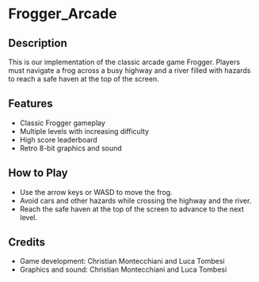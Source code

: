 # Frogger_Arcade

## Description

This is our implementation of the classic arcade game Frogger. Players must navigate a frog across a busy highway and a river filled with hazards to reach a safe haven at the top of the screen.

## Features
- Classic Frogger gameplay
- Multiple levels with increasing difficulty
- High score leaderboard
- Retro 8-bit graphics and sound

## How to Play
- Use the arrow keys or WASD to move the frog.
- Avoid cars and other hazards while crossing the highway and the river.
- Reach the safe haven at the top of the screen to advance to the next level.

## Credits
- Game development: Christian Montecchiani and Luca Tombesi
- Graphics and sound: Christian Montecchiani and Luca Tombesi
